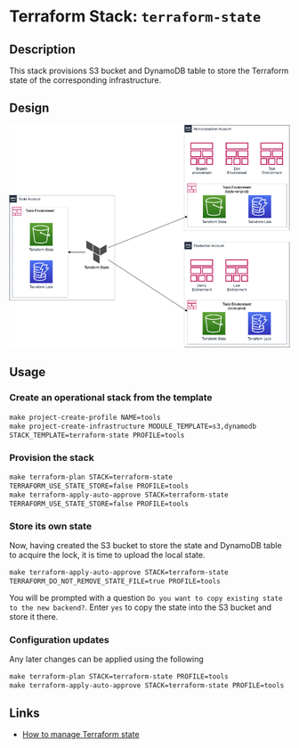 # Terraform Stack: `terraform-state`

## Description

This stack provisions S3 bucket and DynamoDB table to store the Terraform state of the corresponding infrastructure.

## Design

![This VPC Architecture](diagram.png)

## Usage

### Create an operational stack from the template

    make project-create-profile NAME=tools
    make project-create-infrastructure MODULE_TEMPLATE=s3,dynamodb STACK_TEMPLATE=terraform-state PROFILE=tools

### Provision the stack

    make terraform-plan STACK=terraform-state TERRAFORM_USE_STATE_STORE=false PROFILE=tools
    make terraform-apply-auto-approve STACK=terraform-state TERRAFORM_USE_STATE_STORE=false PROFILE=tools

### Store its own state

Now, having created the S3 bucket to store the state and DynamoDB table to acquire the lock, it is time to upload the local state.

    make terraform-apply-auto-approve STACK=terraform-state TERRAFORM_DO_NOT_REMOVE_STATE_FILE=true PROFILE=tools

You will be prompted with a question `Do you want to copy existing state to the new backend?`. Enter `yes` to copy the state into the S3 bucket and store it there.

### Configuration updates

Any later changes can be applied using the following

    make terraform-plan STACK=terraform-state PROFILE=tools
    make terraform-apply-auto-approve STACK=terraform-state PROFILE=tools

## Links

- [How to manage Terraform state](https://blog.gruntwork.io/how-to-manage-terraform-state-28f5697e68fa)
